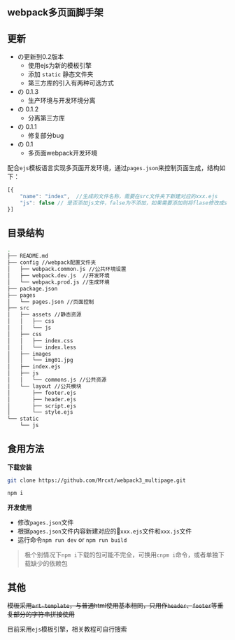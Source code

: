 ## webpack多页面脚手架


## 更新

- の更新到0.2版本
    - 使用ejs为新的模板引擎
    - 添加 `static` 静态文件夹
    - 第三方库的引入有两种可选方式
- の 0.1.3
    - 生产环境与开发环境分离
- の 0.1.2
    - 分离第三方库
- の 0.1.1
    - 修复部分bug
- の 0.1
    - 多页面webpack开发环境




配合`ejs`模板语言实现多页面开发环境，通过`pages.json`来控制页面生成，结构如下：

```js
[{
    "name": "index",  //生成的文件名称，需要在src文件夹下新建对应的xxx.ejs
    "js": false // 是否添加js文件，false为不添加，如果需要添加则将flase修改成string类型名称，同时在src/js文件夹下新建对应名称的js文件
}]
```

## 目录结构

```bash
.
├── README.md
├── config //webpack配置文件夹
│   ├── webpack.common.js //公共环境设置
│   ├── webpack.dev.js  //开发环境
│   └── webpack.prod.js //生成环境
├── package.json
├── pages 
│   └── pages.json //页面控制
├── src
│   ├── assets //静态资源
│   │   ├── css
│   │   └── js
│   ├── css
│   │   ├── index.css
│   │   └── index.less
│   ├── images
│   │   └── img01.jpg
│   ├── index.ejs
│   ├── js
│   │   └── commons.js //公共资源
│   └── layout //公共模块
│       ├── footer.ejs
│       ├── header.ejs
│       ├── script.ejs
│       └── style.ejs
└── static
    └── js
```

## 食用方法

**下载安装**

```bash
git clone https://github.com/Mrcxt/webpack3_multipage.git

npm i
```

**开发使用**

- 修改`pages.json`文件
- 根据`pages.json`文件内容新建对应的`xxx.ejs`文件和`xxx.js`文件
- 运行命令`npm run dev` or `npm run build`

> 极个别情况下`npm i`下载的包可能不完全，可换用`cnpm i`命令，或者单独下载缺少的依赖包 


## 其他

~~模板采用`art-template`，与普通html使用基本相同，只用作`header`、`footer`等重复部分的字符串拼接使用~~

目前采用`ejs`模板引擎，相关教程可自行搜索